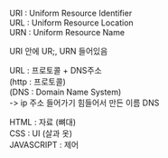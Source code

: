 URI : Uniform Resource Identifier  
URL : Uniform Resource Location  
URN : Uniform Resource Name  

URI 안에 UR;, URN 들어있음  

URL : 프로토콜 + DNS주소  
(http : 프로토콜)  
(DNS : Domain Name System)  
-> ip 주소 들어가기 힘들어서 만든 이름 DNS 

HTML : 자료 (뼈대)  
CSS : UI (살과 옷)  
JAVASCRIPT : 제어  
